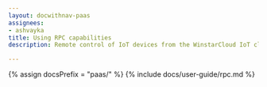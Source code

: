 ```yaml
---
layout: docwithnav-paas
assignees:
- ashvayka
title: Using RPC capabilities
description: Remote control of IoT devices from the WinstarCloud IoT cloud using RPC feature

---
```


{% assign docsPrefix = "paas/" %}
{% include docs/user-guide/rpc.md %}
